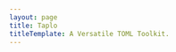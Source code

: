 ```yaml
---
layout: page
title: Taplo
titleTemplate: A Versatile TOML Toolkit.
---
```


<script setup>
import Home from './.vitepress/components/Home.vue';
</script>

<Home />
